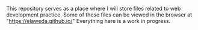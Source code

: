 This repository serves as a place where I will store files related to web development practice.
Some of these files can be viewed in the browser at "https://elaweda.github.io/"
Everything here is a work in progress.
